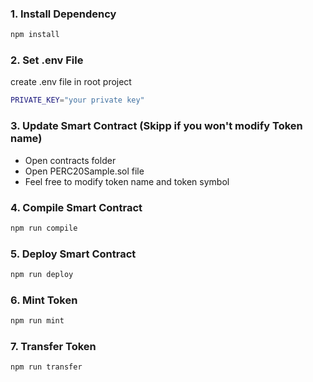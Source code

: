 

### 1. Install Dependency

```bash
npm install
```

### 2. Set .env File

create .env file in root project

```bash
PRIVATE_KEY="your private key"
```

### 3. Update Smart Contract (Skipp if you won't modify Token name)

- Open contracts folder
- Open PERC20Sample.sol file
- Feel free to modify token name and token symbol

### 4. Compile Smart Contract

```bash
npm run compile
```

### 5. Deploy Smart Contract

```bash
npm run deploy
```

### 6. Mint Token

```bash
npm run mint
```

### 7. Transfer Token

```bash
npm run transfer
```

